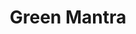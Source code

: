 ---
title: "Green Mantra"
url: /chennai/green-mantra-nanganallur-21st-street/
shop: Lebensmittel
---